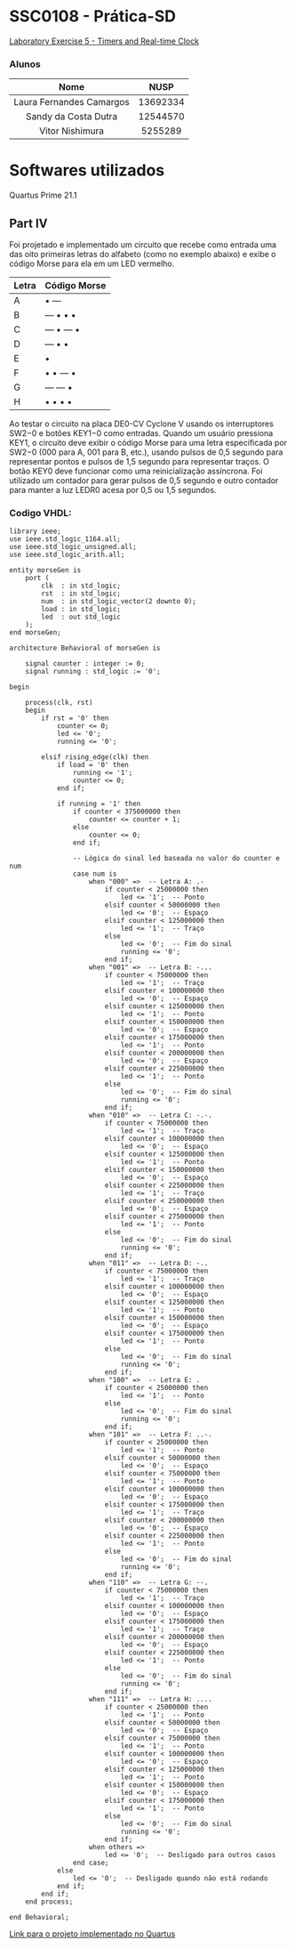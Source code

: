 # SSC0108 - Prática-SD

[Laboratory Exercise 5 - Timers and Real-time Clock](src/)

### Alunos

|        Nome                         |    NUSP   |       
|:-----------------------------------:|:---------:|  
|   Laura Fernandes Camargos          |  13692334 |   
|   Sandy da Costa Dutra       	      |  12544570 |   
|   Vitor Nishimura		                |  5255289  | 

# Softwares utilizados

Quartus Prime 21.1 <br>

## Part IV

Foi projetado e implementado um circuito que recebe como entrada uma das oito primeiras letras do alfabeto (como no exemplo abaixo) e exibe o código Morse para ela em um LED vermelho.

| Letra | Código Morse |
|-------|--------------|
| A     | • —          |
| B     | — • • •      |
| C     | — • — •      |
| D     | — • •        |
| E     | •            |
| F     | • • — •      |
| G     | — — •        |
| H     | • • • •      |

Ao testar o circuito na placa DE0-CV Cyclone V usando os interruptores SW2−0 e botões KEY1−0 como entradas. Quando um usuário pressiona KEY1, o circuito deve exibir o código Morse para uma letra especificada por SW2−0 (000 para A, 001 para B, etc.), usando pulsos de 0,5 segundo para representar pontos e pulsos de 1,5 segundo para representar traços. O botão KEY0 deve funcionar como uma reinicialização assíncrona. Foi utilizado um contador para gerar pulsos de 0,5 segundo e outro contador para manter a luz LEDR0 acesa por 0,5 ou 1,5 segundos.

### Codigo VHDL:

```
library ieee;
use ieee.std_logic_1164.all;
use ieee.std_logic_unsigned.all;
use ieee.std_logic_arith.all;

entity morseGen is
	port (
		clk  : in std_logic;
		rst  : in std_logic;
		num  : in std_logic_vector(2 downto 0);
		load : in std_logic;
		led  : out std_logic
	);
end morseGen;

architecture Behavioral of morseGen is

	signal counter : integer := 0;
	signal running : std_logic := '0';

begin

	process(clk, rst)
	begin
		if rst = '0' then
			counter <= 0;
			led <= '0';
			running <= '0';
				
		elsif rising_edge(clk) then
			if load = '0' then
				running <= '1';
				counter <= 0;
			end if;

			if running = '1' then
				if counter < 375000000 then
					counter <= counter + 1;
				else
					counter <= 0;
				end if;

				-- Lógica do sinal led baseada no valor do counter e num
				case num is
					when "000" =>  -- Letra A: .-
						if counter < 25000000 then
							led <= '1';  -- Ponto
						elsif counter < 50000000 then
							led <= '0';  -- Espaço
						elsif counter < 125000000 then
							led <= '1';  -- Traço
						else
							led <= '0';  -- Fim do sinal
							running <= '0';
						end if;
					when "001" =>  -- Letra B: -...
						if counter < 75000000 then
							led <= '1';  -- Traço
						elsif counter < 100000000 then
							led <= '0';  -- Espaço
						elsif counter < 125000000 then
							led <= '1';  -- Ponto
						elsif counter < 150000000 then
							led <= '0';  -- Espaço
						elsif counter < 175000000 then
							led <= '1';  -- Ponto
						elsif counter < 200000000 then
							led <= '0';  -- Espaço
						elsif counter < 225000000 then
							led <= '1';  -- Ponto
						else
							led <= '0';  -- Fim do sinal
							running <= '0';
						end if;
					when "010" =>  -- Letra C: -.-.
						if counter < 75000000 then
							led <= '1';  -- Traço
						elsif counter < 100000000 then
							led <= '0';  -- Espaço
						elsif counter < 125000000 then
							led <= '1';  -- Ponto
						elsif counter < 150000000 then
							led <= '0';  -- Espaço
						elsif counter < 225000000 then
							led <= '1';  -- Traço
						elsif counter < 250000000 then
							led <= '0';  -- Espaço
						elsif counter < 275000000 then
							led <= '1';  -- Ponto
						else
							led <= '0';  -- Fim do sinal
							running <= '0';
						end if;
					when "011" =>  -- Letra D: -..
						if counter < 75000000 then
							led <= '1';  -- Traço
						elsif counter < 100000000 then
							led <= '0';  -- Espaço
						elsif counter < 125000000 then
							led <= '1';  -- Ponto
						elsif counter < 150000000 then
							led <= '0';  -- Espaço
						elsif counter < 175000000 then
							led <= '1';  -- Ponto
						else
							led <= '0';  -- Fim do sinal
							running <= '0';
						end if;
					when "100" =>  -- Letra E: .
						if counter < 25000000 then
							led <= '1';  -- Ponto
						else
							led <= '0';  -- Fim do sinal
							running <= '0';
						end if;
					when "101" =>  -- Letra F: ..-.
						if counter < 25000000 then
							led <= '1';  -- Ponto
						elsif counter < 50000000 then
							led <= '0';  -- Espaço
						elsif counter < 75000000 then
							led <= '1';  -- Ponto
						elsif counter < 100000000 then
							led <= '0';  -- Espaço
						elsif counter < 175000000 then
							led <= '1';  -- Traço
						elsif counter < 200000000 then
							led <= '0';  -- Espaço
						elsif counter < 225000000 then
							led <= '1';  -- Ponto
						else
							led <= '0';  -- Fim do sinal
							running <= '0';
						end if;
					when "110" =>  -- Letra G: --.
						if counter < 75000000 then
							led <= '1';  -- Traço
						elsif counter < 100000000 then
							led <= '0';  -- Espaço
						elsif counter < 175000000 then
							led <= '1';  -- Traço
						elsif counter < 200000000 then
							led <= '0';  -- Espaço
						elsif counter < 225000000 then
							led <= '1';  -- Ponto
						else
							led <= '0';  -- Fim do sinal
							running <= '0';
						end if;
					when "111" =>  -- Letra H: ....
						if counter < 25000000 then
							led <= '1';  -- Ponto
						elsif counter < 50000000 then
							led <= '0';  -- Espaço
						elsif counter < 75000000 then
							led <= '1';  -- Ponto
						elsif counter < 100000000 then
							led <= '0';  -- Espaço
						elsif counter < 125000000 then
							led <= '1';  -- Ponto
						elsif counter < 150000000 then
							led <= '0';  -- Espaço
						elsif counter < 175000000 then
							led <= '1';  -- Ponto
						else
							led <= '0';  -- Fim do sinal
							running <= '0';
						end if;
					when others =>
						led <= '0';  -- Desligado para outros casos
				end case;
			else
				led <= '0';  -- Desligado quando não está rodando
			end if;
		end if;
	end process;

end Behavioral;

```
[Link para o projeto implementado no Quartus](quartus/)
